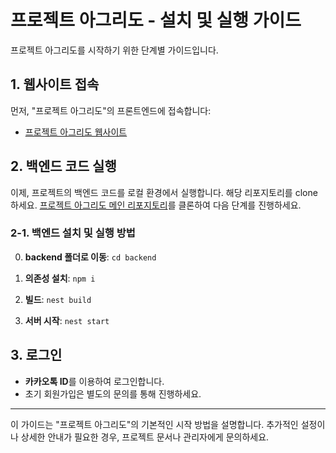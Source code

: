 # 프로젝트 아그리도 - 설치 및 실행 가이드

프로젝트 아그리도를 시작하기 위한 단계별 가이드입니다.

## 1. 웹사이트 접속

먼저, "프로젝트 아그리도"의 프론트엔드에 접속합니다:

- [프로젝트 아그리도 웹사이트](https://project-maco-next-js-deployment-repo.vercel.app)

## 2. 백엔드 코드 실행

이제, 프로젝트의 백엔드 코드를 로컬 환경에서 실행합니다. 해당 리포지토리를 clone 하세요. 
[프로젝트 아그리도 메인 리포지토리](https://github.com/Motitory/project_MACO_final-repo)를 클론하여 다음 단계를 진행하세요.

### 2-1. 백엔드 설치 및 실행 방법
0. **backend 폴더로 이동**:
  ```cd backend```

2. **의존성 설치**:
  ```npm i```

3. **빌드**:
  ```nest build```

4. **서버 시작**:
  ```nest start```

## 3. 로그인

- **카카오톡 ID**를 이용하여 로그인합니다.
- 초기 회원가입은 별도의 문의를 통해 진행하세요.

---

이 가이드는 "프로젝트 아그리도"의 기본적인 시작 방법을 설명합니다. 추가적인 설정이나 상세한 안내가 필요한 경우, 프로젝트 문서나 관리자에게 문의하세요.
